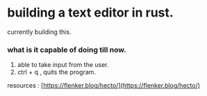 # building a text editor in rust.

currently building this.

### what is it capable of doing till now.

1. able to take input from the user.
2. ctrl + q , quits the program.

resources : [https://flenker.blog/hecto/](https://flenker.blog/hecto/)
